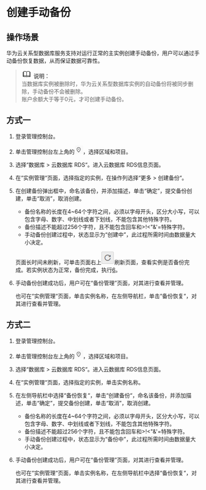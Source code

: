 # 创建手动备份<a name="zh-cn_topic_pg_0037111719"></a>

## 操作场景<a name="zh-cn_topic_0171122845_section387888031450"></a>

华为云关系型数据库服务支持对运行正常的主实例创建手动备份，用户可以通过手动备份恢复数据，从而保证数据可靠性。

>![](public_sys-resources/icon-note.gif) **说明：**   
>当数据库实例被删除时，华为云关系型数据库实例的自动备份将被同步删除，手动备份不会被删除。  
>账户余额大于等于0元，才可创建手动备份。  

## 方式一<a name="zh-cn_topic_0171122845_section3535102285710"></a>

1.  登录管理控制台。
2.  单击管理控制台左上角的![](figures/Region灰色图标.png)，选择区域和项目。
3.  选择“数据库  \>  云数据库 RDS“。进入云数据库 RDS信息页面。
4.  在“实例管理“页面，选择指定的实例，在操作列选择“更多  \>  创建备份“。
5.  在创建备份弹出框中，命名该备份，并添加描述，单击“确定”，提交备份创建，单击“取消”，取消创建。

    -   备份名称的长度在4\~64个字符之间，必须以字母开头，区分大小写，可以包含字母、数字、中划线或者下划线，不能包含其他特殊字符。
    -   备份描述不能超过256个字符，且不能包含回车和\>!<"&'=特殊字符。
    -   手动备份创建过程中，状态显示为“创建中”，此过程所需时间由数据量大小决定。

    页面长时间未刷新，可单击页面右上![](figures/refresh-42.png)刷新页面，查看实例是否备份完成。若实例状态为正常，备份完成，执行[6](#zh-cn_topic_0171122845_li9129133519114)。

6.  <a name="zh-cn_topic_0171122845_li9129133519114"></a>手动备份创建成功后，用户可在“备份管理”页面，对其进行查看并管理。

    也可在“实例管理“页面，单击实例名称，在左侧导航栏，单击“备份恢复“，对其进行查看并管理。


## 方式二<a name="zh-cn_topic_0171122845_section56713052173915"></a>

1.  登录管理控制台。
2.  单击管理控制台左上角的![](figures/Region灰色图标.png)，选择区域和项目。
3.  选择“数据库  \>  云数据库 RDS“。进入云数据库 RDS信息页面。
4.  在“实例管理“页面，选择指定的实例，单击实例名称。
5.  在左侧导航栏中选择“备份恢复“，单击“创建备份“，命名该备份，并添加描述，单击“确定”，提交备份创建，单击“取消”，取消创建。
    -   备份名称的长度在4\~64个字符之间，必须以字母开头，区分大小写，可以包含字母、数字、中划线或者下划线，不能包含其他特殊字符。
    -   备份描述不能超过256个字符，且不能包含回车和\>!<"&'=特殊字符。
    -   手动备份创建过程中，状态显示为“备份中”，此过程所需时间由数据量大小决定。

6.  手动备份创建成功后，用户可在“备份管理”页面，对其进行查看并管理。

    也可在“实例管理“页面，单击实例名称，在左侧导航栏中选择“备份恢复“，对其进行查看并管理。


